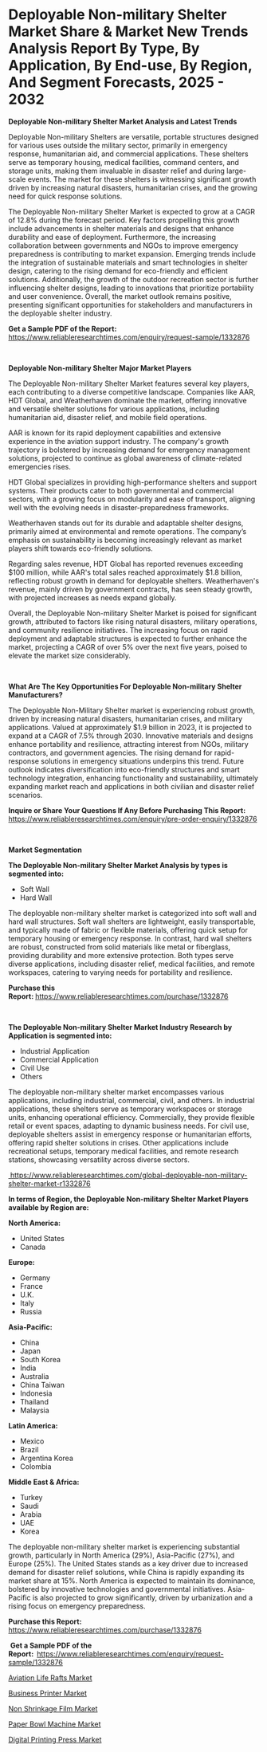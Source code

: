<p><h1>Deployable Non-military Shelter Market Share & Market New Trends Analysis Report By Type, By Application, By End-use, By Region, And Segment Forecasts, 2025 - 2032</h1></p><p><strong>Deployable Non-military Shelter Market Analysis and Latest Trends</strong></p>
<p><p>Deployable Non-military Shelters are versatile, portable structures designed for various uses outside the military sector, primarily in emergency response, humanitarian aid, and commercial applications. These shelters serve as temporary housing, medical facilities, command centers, and storage units, making them invaluable in disaster relief and during large-scale events. The market for these shelters is witnessing significant growth driven by increasing natural disasters, humanitarian crises, and the growing need for quick response solutions.</p><p>The Deployable Non-military Shelter Market is expected to grow at a CAGR of 12.8% during the forecast period. Key factors propelling this growth include advancements in shelter materials and designs that enhance durability and ease of deployment. Furthermore, the increasing collaboration between governments and NGOs to improve emergency preparedness is contributing to market expansion. Emerging trends include the integration of sustainable materials and smart technologies in shelter design, catering to the rising demand for eco-friendly and efficient solutions. Additionally, the growth of the outdoor recreation sector is further influencing shelter designs, leading to innovations that prioritize portability and user convenience. Overall, the market outlook remains positive, presenting significant opportunities for stakeholders and manufacturers in the deployable shelter industry.</p></p>
<p><strong>Get a Sample PDF of the Report:&nbsp;</strong> <a href="https://www.reliableresearchtimes.com/enquiry/request-sample/1332876?utm_campaign=2771&utm_medium=2&utm_source=Github&utm_content=ia&utm_term=24032025&utm_id=deployable-non-military-shelter">https://www.reliableresearchtimes.com/enquiry/request-sample/1332876</a></p>
<p>&nbsp;</p>
<p><strong>Deployable Non-military Shelter Major Market Players</strong></p>
<p><p>The Deployable Non-military Shelter Market features several key players, each contributing to a diverse competitive landscape. Companies like AAR, HDT Global, and Weatherhaven dominate the market, offering innovative and versatile shelter solutions for various applications, including humanitarian aid, disaster relief, and mobile field operations.</p><p>AAR is known for its rapid deployment capabilities and extensive experience in the aviation support industry. The company's growth trajectory is bolstered by increasing demand for emergency management solutions, projected to continue as global awareness of climate-related emergencies rises. </p><p>HDT Global specializes in providing high-performance shelters and support systems. Their products cater to both governmental and commercial sectors, with a growing focus on modularity and ease of transport, aligning well with the evolving needs in disaster-preparedness frameworks. </p><p>Weatherhaven stands out for its durable and adaptable shelter designs, primarily aimed at environmental and remote operations. The company’s emphasis on sustainability is becoming increasingly relevant as market players shift towards eco-friendly solutions.</p><p>Regarding sales revenue, HDT Global has reported revenues exceeding $100 million, while AAR's total sales reached approximately $1.8 billion, reflecting robust growth in demand for deployable shelters. Weatherhaven's revenue, mainly driven by government contracts, has seen steady growth, with projected increases as needs expand globally.</p><p>Overall, the Deployable Non-military Shelter Market is poised for significant growth, attributed to factors like rising natural disasters, military operations, and community resilience initiatives. The increasing focus on rapid deployment and adaptable structures is expected to further enhance the market, projecting a CAGR of over 5% over the next five years, poised to elevate the market size considerably.</p></p>
<p>&nbsp;</p>
<p><strong>What Are The Key Opportunities For Deployable Non-military Shelter Manufacturers?</strong></p>
<p><p>The Deployable Non-Military Shelter market is experiencing robust growth, driven by increasing natural disasters, humanitarian crises, and military applications. Valued at approximately $1.9 billion in 2023, it is projected to expand at a CAGR of 7.5% through 2030. Innovative materials and designs enhance portability and resilience, attracting interest from NGOs, military contractors, and government agencies. The rising demand for rapid-response solutions in emergency situations underpins this trend. Future outlook indicates diversification into eco-friendly structures and smart technology integration, enhancing functionality and sustainability, ultimately expanding market reach and applications in both civilian and disaster relief scenarios.</p></p>
<p><strong>Inquire or Share Your Questions If Any Before Purchasing This Report:</strong> <a href="https://www.reliableresearchtimes.com/enquiry/pre-order-enquiry/1332876?utm_campaign=2771&utm_medium=2&utm_source=Github&utm_content=ia&utm_term=24032025&utm_id=deployable-non-military-shelter">https://www.reliableresearchtimes.com/enquiry/pre-order-enquiry/1332876</a></p>
<p>&nbsp;</p>
<p><strong>Market Segmentation</strong></p>
<p><strong>The Deployable Non-military Shelter Market Analysis by types is segmented into:</strong></p>
<p><ul><li>Soft Wall</li><li>Hard Wall</li></ul></p>
<p><p>The deployable non-military shelter market is categorized into soft wall and hard wall structures. Soft wall shelters are lightweight, easily transportable, and typically made of fabric or flexible materials, offering quick setup for temporary housing or emergency response. In contrast, hard wall shelters are robust, constructed from solid materials like metal or fiberglass, providing durability and more extensive protection. Both types serve diverse applications, including disaster relief, medical facilities, and remote workspaces, catering to varying needs for portability and resilience.</p></p>
<p><strong>Purchase this Report:&nbsp;</strong><a href="https://www.reliableresearchtimes.com/purchase/1332876?utm_campaign=2771&utm_medium=2&utm_source=Github&utm_content=ia&utm_term=24032025&utm_id=deployable-non-military-shelter">https://www.reliableresearchtimes.com/purchase/1332876</a></p>
<p>&nbsp;</p>
<p><strong>The Deployable Non-military Shelter Market Industry Research by Application is segmented into:</strong></p>
<p><ul><li>Industrial Application</li><li>Commercial Application</li><li>Civil Use</li><li>Others</li></ul></p>
<p><p>The deployable non-military shelter market encompasses various applications, including industrial, commercial, civil, and others. In industrial applications, these shelters serve as temporary workspaces or storage units, enhancing operational efficiency. Commercially, they provide flexible retail or event spaces, adapting to dynamic business needs. For civil use, deployable shelters assist in emergency response or humanitarian efforts, offering rapid shelter solutions in crises. Other applications include recreational setups, temporary medical facilities, and remote research stations, showcasing versatility across diverse sectors.</p></p>
<p><a href="https://www.reliableresearchtimes.com/global-deployable-non-military-shelter-market-r1332876?utm_campaign=2771&utm_medium=2&utm_source=Github&utm_content=ia&utm_term=24032025&utm_id=deployable-non-military-shelter">&nbsp;https://www.reliableresearchtimes.com/global-deployable-non-military-shelter-market-r1332876</a></p>
<p><strong>In terms of Region, the Deployable Non-military Shelter Market Players available by Region are:</strong></p>
<p>
    <p> <strong> North America: </strong>
        <ul>
            <li>United States</li>
            <li>Canada</li>
        </ul>
        </p> 
    <p> <strong> Europe: </strong>
        <ul>
            <li>Germany</li>
            <li>France</li>
            <li>U.K.</li>
            <li>Italy</li>
            <li>Russia</li>
        </ul>
        </p> 
    <p> <strong> Asia-Pacific: </strong>
        <ul>
            <li>China</li>
            <li>Japan</li>
            <li>South Korea</li>
            <li>India</li>
            <li>Australia</li>
            <li>China Taiwan</li>
            <li>Indonesia</li>
            <li>Thailand</li>
            <li>Malaysia</li>
        </ul>
        </p> 
    <p> <strong> Latin America: </strong>
        <ul>
            <li>Mexico</li>
            <li>Brazil</li>
            <li>Argentina Korea</li>
            <li>Colombia</li>
        </ul>
        </p> 
    <p> <strong> Middle East & Africa: </strong>
        <ul>
            <li>Turkey</li>
            <li>Saudi</li>
            <li>Arabia</li>
            <li>UAE</li>
            <li>Korea</li>
        </ul>
    </p>
    </p>
<p><p>The deployable non-military shelter market is experiencing substantial growth, particularly in North America (29%), Asia-Pacific (27%), and Europe (25%). The United States stands as a key driver due to increased demand for disaster relief solutions, while China is rapidly expanding its market share at 15%. North America is expected to maintain its dominance, bolstered by innovative technologies and governmental initiatives. Asia-Pacific is also projected to grow significantly, driven by urbanization and a rising focus on emergency preparedness.</p></p>
<p><strong>Purchase this Report: </strong><a href="https://www.reliableresearchtimes.com/purchase/1332876?utm_campaign=2771&utm_medium=2&utm_source=Github&utm_content=ia&utm_term=24032025&utm_id=deployable-non-military-shelter">https://www.reliableresearchtimes.com/purchase/1332876</a></p>
<p>&nbsp;<strong>Get a Sample PDF of the Report:&nbsp;&nbsp;</strong><a href="https://www.reliableresearchtimes.com/enquiry/request-sample/1332876?utm_campaign=2771&utm_medium=2&utm_source=Github&utm_content=ia&utm_term=24032025&utm_id=deployable-non-military-shelter">https://www.reliableresearchtimes.com/enquiry/request-sample/1332876</a></p>
<p><strong></strong></p>
<p><p><a href="https://www.linkedin.com/pulse/aviation-life-rafts-market-consolidation-impact-structure-2p3af?utm_campaign=2771&utm_medium=2&utm_source=Github&utm_content=ia&utm_term=24032025&utm_id=deployable-non-military-shelter">Aviation Life Rafts Market</a></p><p><a href="https://www.linkedin.com/pulse/business-printer-market-size-forecasted-127-cagr-from-2025-ntisf?utm_campaign=2771&utm_medium=2&utm_source=Github&utm_content=ia&utm_term=24032025&utm_id=deployable-non-military-shelter">Business Printer Market</a></p><p><a href="https://github.com/tszkintruca/Market-Research-Report-List-1/blob/main/non-shrinkage-film-market.md?utm_campaign=2771&utm_medium=2&utm_source=Github&utm_content=ia&utm_term=24032025&utm_id=deployable-non-military-shelter">Non Shrinkage Film Market</a></p><p><a href="https://www.linkedin.com/pulse/paper-bowl-machine-market-global-regional-analysis-oybtf?utm_campaign=2771&utm_medium=2&utm_source=Github&utm_content=ia&utm_term=24032025&utm_id=deployable-non-military-shelter">Paper Bowl Machine Market</a></p><p><a href="https://www.linkedin.com/pulse/sales-channel-penetration-analysis-digital-printing-press-prsvf?utm_campaign=2771&utm_medium=2&utm_source=Github&utm_content=ia&utm_term=24032025&utm_id=deployable-non-military-shelter">Digital Printing Press Market</a></p></p>